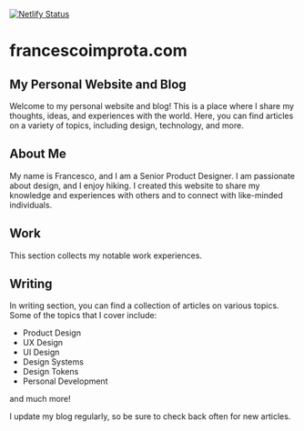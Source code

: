 [![Netlify Status](https://api.netlify.com/api/v1/badges/9ea122db-e59d-41f3-b72f-7148b269477a/deploy-status)](https://app.netlify.com/sites/francescoimprota/deploys)

# francescoimprota.com

## My Personal Website and Blog
Welcome to my personal website and blog! This is a place where I share my thoughts, ideas, and experiences with the world. Here, you can find articles on a variety of topics, including design, technology, and more.


## About Me

My name is Francesco, and I am a Senior Product Designer. I am passionate about design, and I enjoy hiking. I created this website to share my knowledge and experiences with others and to connect with like-minded individuals.

## Work

This section collects my notable work experiences.

## Writing

In writing section, you can find a collection of articles on various topics. Some of the topics that I cover include:

- Product Design
- UX Design
- UI Design
- Design Systems
- Design Tokens
- Personal Development

and much more!

I update my blog regularly, so be sure to check back often for new articles.
